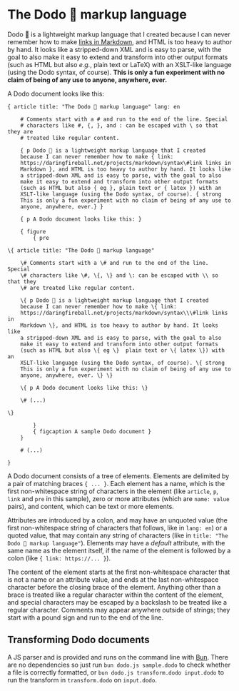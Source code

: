 # The Dodo 🦤 markup language

Dodo 🦤 is a lightweight markup language that I created because I can never remember how to make [links in
Markdown](https://daringfireball.net/projects/markdown/syntax#link), and HTML is too heavy to author by
hand. It looks like a stripped-down XML and is easy to parse, with the goal to also make it easy to
extend and transform into other output formats (such as HTML but also _e.g._, plain text or LaTeX) with
an XSLT-like language (using the Dodo syntax, of course). **This is only a fun experiment with no claim of
being of any use to anyone, anywhere, ever.**

A Dodo document looks like this:

```
{ article title: "The Dodo 🦤 markup language" lang: en

    # Comments start with a # and run to the end of the line. Special
    # characters like #, {, }, and : can be escaped with \ so that they are
    # treated like regular content.

    { p Dodo 🦤 is a lightweight markup language that I created
    because I can never remember how to make { link:
    https://daringfireball.net/projects/markdown/syntax\#link links in
    Markdown }, and HTML is too heavy to author by hand. It looks like
    a stripped-down XML and is easy to parse, with the goal to also
    make it easy to extend and transform into other output formats
    (such as HTML but also { eg }, plain text or { latex }) with an
    XSLT-like language (using the Dodo syntax, of course). { strong
    This is only a fun experiment with no claim of being of any use to
    anyone, anywhere, ever.} }

    { p A Dodo document looks like this: }

    { figure
        { pre

\{ article title: "The Dodo 🦤 markup language"

    \# Comments start with a \# and run to the end of the line. Special
    \# characters like \#, \{, \} and \: can be escaped with \\ so that they
    \# are treated like regular content.

    \{ p Dodo 🦤 is a lightweight markup language that I created
    because I can never remember how to make \{ link:
    https://daringfireball.net/projects/markdown/syntax\\\#link links in
    Markdown \}, and HTML is too heavy to author by hand. It looks like
    a stripped-down XML and is easy to parse, with the goal to also
    make it easy to extend and transform into other output formats
    (such as HTML but also \{ eg \}  plain text or \{ latex \}) with an
    XSLT-like language (using the Dodo syntax, of course). \{ strong
    This is only a fun experiment with no claim of being of any use to
    anyone, anywhere, ever. \} \}

    \{ p A Dodo document looks like this: \}

    \# (...)

\}

        }
        { figcaption A sample Dodo document }
    }

    # (...)

}
```

A Dodo document consists of a tree of elements. Elements are delimited by a pair of matching braces
`{ ... }`. Each element has a name, which is the first non-whitespace string of characters in the element
(like `article`, `p`, `link` and `pre` in this sample), zero or more attributes (which are `name: value`
pairs), and content, which can be text or more elements.

Attributes are introduced by a colon, and may have an unquoted value (the first non-whitespace string of
characters that follows, like in `lang: en`) or a quoted value, that may contain any string of characters
(like in `title: "The Dodo 🦤 markup language"`). Elements may have a _default_ attribute, with the same
name as the element itself, if the name of the element is followed by a colon (like
`{ link: https://... }`).

The content of the element starts at the first non-whitespace character that is not a name or an attribute
value, and ends at the last non-whitespace character before the closing brace of the element. Anything
other than a brace is treated like a regular character within the content of the element, and special
characters may be escaped by a backslash to be treated like a regular character. Comments may appear
anywhere outside of strings; they start with a pound sign and run to the end of the line.

## Transforming Dodo documents

A JS parser and is provided and runs on the command line with [Bun](bun.sh). There are no dependencies so just run `bun dodo.js sample.dodo` to check whether a file is
correctly formatted, or `bun dodo.js transform.dodo input.dodo` to run the transform in `transform.dodo` on
`input.dodo`.
